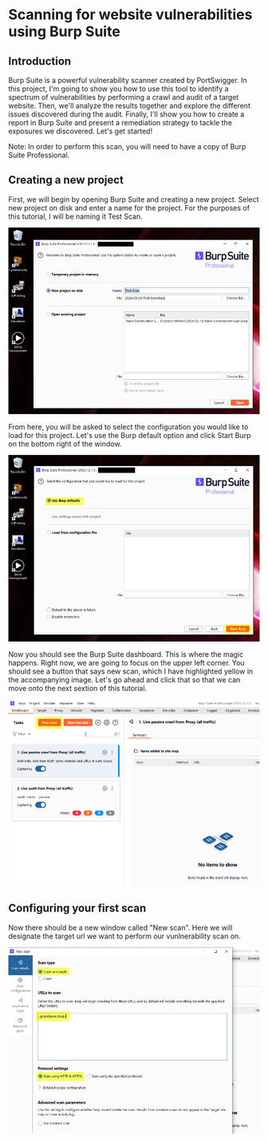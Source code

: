 <h1>Scanning for website vulnerabilities using Burp Suite</h1>

<h2>Introduction</h2>
  <p>Burp Suite is a powerful vulnerability scanner created by PortSwigger. In this project, I'm going to show you how to use this tool to identify a spectrum of vulnerabilities by performing a crawl and audit of a target website. Then, we'll analyze the results together     and explore the different issues discovered during the audit. Finally, I'll show you how to create a report in Burp Suite and present a remediation strategy to tackle the exposures we discovered. Let's get started!</p>

  <p>Note: In order to perform this scan, you will need to have a copy of Burp Suite Professional.</p>

<h2>Creating a new project</h2>
  <p>First, we will begin by opening Burp Suite and creating a new project. Select new project on disk and enter a name for the project. For the purposes of this tutorial, I will be naming it Test Scan.</p>

  ![Step 1](https://github.com/nicknava1/Burp-Suite/blob/main/Burp%20Suite%20Scan/1.png)

  <p>From here, you will be asked to select the configuration you would like to load for this project. Let's use the Burp default option and click Start Burp on the bottom right of the window.</p>

  ![Step 2](https://github.com/nicknava1/Burp-Suite/blob/main/Burp%20Suite%20Scan/2.png)

  <p>Now you should see the Burp Suite dashboard. This is where the magic happens. Right now, we are going to focus on the upper left corner. You should see a button that says new scan, which I have highlighted yellow in the accompanying image. Let's go ahead and click      that so that we can move onto the next sextion of this tutorial.</p>

  ![Step 3](https://github.com/nicknava1/Burp-Suite/blob/main/Burp%20Suite%20Scan/3.png)
  
<h2>Configuring your first scan</h2>
  <p>Now there should be a new window called "New scan". Here we will designate the target url we want to perform our vunlnerability scan on. </p>

  ![Step 4](https://github.com/nicknava1/Burp-Suite/blob/main/Burp%20Suite%20Scan/4.png)
